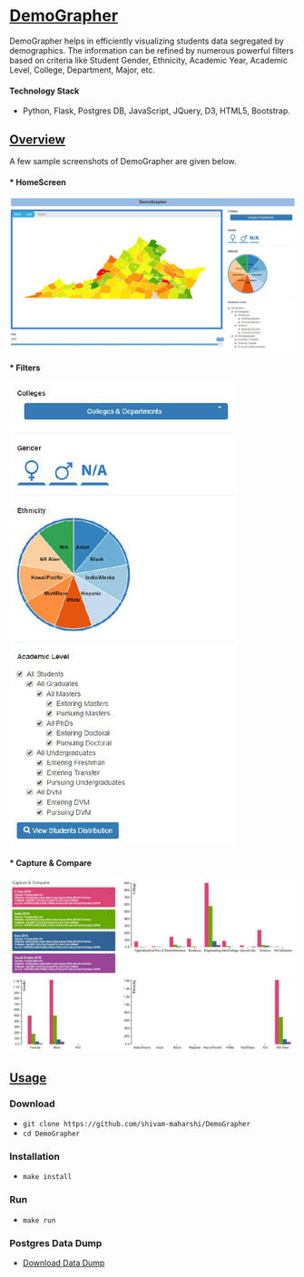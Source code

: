 # [DemoGrapher](https://github.com/shivam-maharshi/demo-grapher)
DemoGrapher helps in efficiently visualizing students data segregated by demographics. The information can be refined by numerous powerful filters based on criteria like Student Gender, Ethnicity, Academic Year, Academic Level, College, Department, Major, etc.

#### Technology Stack
* Python, Flask, Postgres DB, JavaScript, JQuery, D3, HTML5, Bootstrap.

## [Overview](https://github.com/shivam-maharshi/demo-grapher)
A few sample screenshots of DemoGrapher are given below.

#### * HomeScreen
![HomeScreen](/images/DemoGrapher.png?raw=true "Home Screen")

#### * Filters
![Filters](/images/Filters.png?raw=true "Filters")

#### * Capture & Compare
![Capture & Compare](/images/Capture&Compare.png?raw=true "Capture & Compare")

## [Usage](https://github.com/shivam-maharshi/demo-grapher)

### Download
* `git clone https://github.com/shivam-maharshi/DemoGrapher`<br>
* `cd DemoGrapher`

### Installation
* `make install`

### Run
* `make run`

### Postgres Data Dump
* [Download Data Dump](https://drive.google.com/open?id=0BxWBnne3rp_vSnU0Wm5NQXV1Z28)
